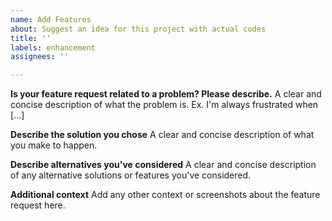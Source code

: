 ```yaml
---
name: Add Features
about: Suggest an idea for this project with actual codes
title: ''
labels: enhancement
assignees: ''

---
```


**Is your feature request related to a problem? Please describe.**
A clear and concise description of what the problem is. Ex. I'm always frustrated when [...]

**Describe the solution you chose**
A clear and concise description of what you make to happen.

**Describe alternatives you've considered**
A clear and concise description of any alternative solutions or features you've considered.

**Additional context**
Add any other context or screenshots about the feature request here.
